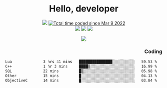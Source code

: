 # <div align='center' >Hello, developer</div>

<div align='center'>
  <a ><img src="https://img.shields.io/badge/dynamic/json?url=https%3A%2F%2Fapi.swo.moe%2Fstats%2Fgithub%2FFree-Aaron-Li&query=count&color=181717&label=GitHub&labelColor=282c34&logo=github&suffix=+follows&cacheSeconds=3600"></a>
  <a href="https://wakatime.com/@fe40087f-8eae-48dc-9950-ad0633db1591"><img src="https://wakatime.com/badge/user/fe40087f-8eae-48dc-9950-ad0633db1591.svg" alt="Total time coded since Mar 9 2022" /></a>
</div>
<div align='center'>
  <a><img src="https://img.shields.io/badge/C%2FC%2B%2B%20-%20%2375664D"></a>
  <a><img src="https://img.shields.io/badge/Kotlin%20-%20%2375664D"></a>
  <a><img src="https://img.shields.io/badge/JavaScript%20-%20%2375664D"></a>
</div>

<p align="center">
  <img src="https://readme-typing-svg.demolab.com/?lines=你好!+开发者;Hello!+ developer&font=Fira%20Code&center=true&width=380&height=50&duration=4000&pause=1000">
</p>


<div align='right'>
  <h3>Coding</h3>
</div>

<!--START_SECTION:waka-->

```txt
Lua              3 hrs 41 mins   ███████████████░░░░░░░░░░   59.53 %
C++              1 hr 3 mins     ████▒░░░░░░░░░░░░░░░░░░░░   16.99 %
SQL              22 mins         █▒░░░░░░░░░░░░░░░░░░░░░░░   05.98 %
Other            15 mins         █░░░░░░░░░░░░░░░░░░░░░░░░   04.13 %
ObjectiveC       14 mins         █░░░░░░░░░░░░░░░░░░░░░░░░   03.84 %
```

<!--END_SECTION:waka-->





